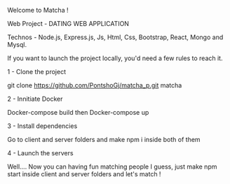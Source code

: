 
Welcome to Matcha !

Web Project - DATING WEB APPLICATION


Technos - Node.js, Express.js, Js, Html, Css, Bootstrap, React, Mongo and Mysql.

If you want to launch the project locally, you'd need a few rules to reach it.

1 - Clone the project

git clone https://github.com/PontshoGj/matcha_p.git matcha

2 - Innitiate Docker

Docker-compose build then Docker-compose up

3 - Install dependencies

Go to client and server folders and make npm i inside both of them

4 - Launch the servers

Well.... Now you can having fun matching people I guess, just make npm start inside client and server folders and let's match !
